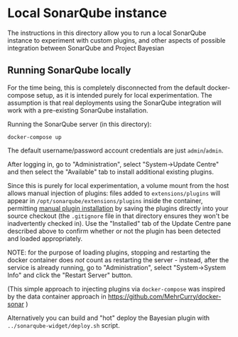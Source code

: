 # Local SonarQube instance

The instructions in this directory allow you to run a local SonarQube instance
to experiment with custom plugins, and other aspects of possible integration
between SonarQube and Project Bayesian

## Running SonarQube locally

For the time being, this is completely disconnected from the default
docker-compose setup, as it is intended purely for local experimentation.
The assumption is that real deployments using the SonarQube integration will
work with a pre-existing SonarQube installation.

Running the SonarQube server (in this directory):

    docker-compose up

The default username/password account credentials are just `admin`/`admin`.

After logging in, go to "Administration", select "System->Update Centre" and
then select the "Available" tab to install additional existing plugins.

Since this is purely for local experimentation, a volume mount from the host
allows manual injection of plugins: files added to `extensions/plugins` will
appear in `/opt/sonarqube/extensions/plugins` inside the container, permitting
[manual plugin installation](http://docs.sonarqube.org/display/SONAR/Installing+a+Plugin)
by saving the plugins directly into your source checkout (the `.gitignore`
file in that directory ensures they won't be inadvertently checked in). Use
the "Installed" tab of the Update Centre pane described above to confirm
whether or not the plugin has been detected and loaded appropriately.

NOTE: for the purpose of loading plugins, stopping and restarting the docker
container does *not* count as restarting the server - instead, after the
service is already running, go to "Administration", select "System->System Info"
and click the "Restart Server" button.

(This simple approach to injecting plugins via `docker-compose` was inspired by
the data container approach in https://github.com/MehrCurry/docker-sonar )

Alternatively you can build and "hot" deploy the Bayesian plugin with
`../sonarqube-widget/deploy.sh` script.
